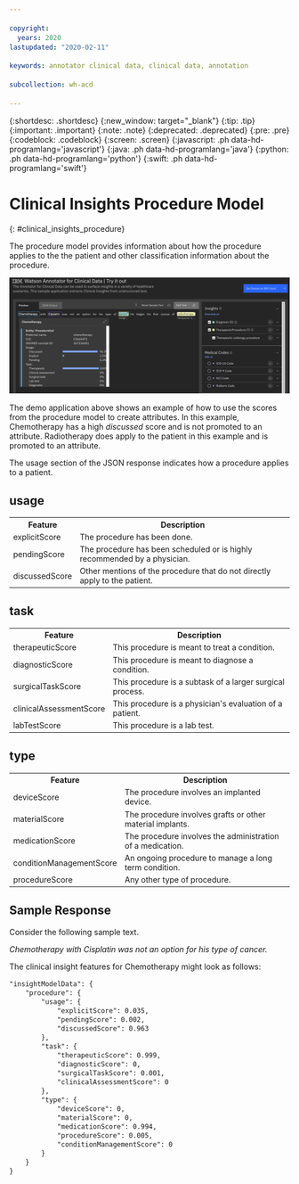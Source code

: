 ```yaml
---

copyright:
  years: 2020
lastupdated: "2020-02-11"

keywords: annotator clinical data, clinical data, annotation

subcollection: wh-acd

---
```


{:shortdesc: .shortdesc}
{:new_window: target="_blank"}
{:tip: .tip}
{:important: .important}
{:note: .note}
{:deprecated: .deprecated}
{:pre: .pre}
{:codeblock: .codeblock}
{:screen: .screen}
{:javascript: .ph data-hd-programlang='javascript'}
{:java: .ph data-hd-programlang='java'}
{:python: .ph data-hd-programlang='python'}
{:swift: .ph data-hd-programlang='swift'}

# Clinical Insights Procedure Model
{: #clinical_insights_procedure}

The procedure model provides information about how the procedure applies to the the patient and other classification information about the procedure.

![](images/procedure.png)

The demo application above shows an example of how to use the scores from the procedure model to create attributes.  In this example, Chemotherapy has a high _discussed_ score and is not promoted to an attribute.  Radiotherapy does apply to the patient in this example and is promoted to an attribute.

The usage section of the JSON response indicates how a procedure applies to a patient.

## usage

<table>
<tr><th>Feature</th><th>Description</th></tr>
</tr><td>explicitScore</td><td>The procedure has been done.</td></tr>
<tr><td>pendingScore</td><td>The procedure has been scheduled or is highly recommended by a physician.</td></tr>
<tr><td>discussedScore</td><td>Other mentions of the procedure that do not directly apply to the patient.</td></tr>
</table>


## task

<table>
<tr><th>Feature</th><th>Description</th></tr>
</tr><td>therapeuticScore</td><td>This procedure is meant to treat a condition.</td></tr>
<tr><td>diagnosticScore</td><td>This procedure is meant to diagnose a condition.</td></tr>
<tr><td>surgicalTaskScore</td><td>This procedure is a subtask of a larger surgical process.</td></tr>
<tr><td>clinicalAssessmentScore</td><td>This procedure is a physician's evaluation of a patient.</td></tr>
<tr><td>labTestScore</td><td>This procedure is a lab test.</td></tr>
</table>

## type

<table>
<tr><th>Feature</th><th>Description</th></tr>
</tr><td>deviceScore</td><td>The procedure involves an implanted device.</td></tr>
<tr><td>materialScore</td><td>The procedure involves grafts or other material implants.</td></tr>
<tr><td>medicationScore</td><td>The procedure involves the administration of a medication.</td></tr>
<tr><td>conditionManagementScore</td><td>An ongoing procedure to manage a long term condition.</td></tr>
<tr><td>procedureScore</td><td>Any other type of procedure.</td></tr>
</table>

## Sample Response

Consider the following sample text.

_Chemotherapy with Cisplatin was not an option for his type of cancer._

The clinical insight features for Chemotherapy might look as follows:

```
"insightModelData": {
	"procedure": {
		"usage": {
			"explicitScore": 0.035,
			"pendingScore": 0.002,
			"discussedScore": 0.963
		},
		"task": {
			"therapeuticScore": 0.999,
			"diagnosticScore": 0,
			"surgicalTaskScore": 0.001,
			"clinicalAssessmentScore": 0
		},
		"type": {
			"deviceScore": 0,
			"materialScore": 0,
			"medicationScore": 0.994,
			"procedureScore": 0.005,
			"conditionManagementScore": 0
		}
	}
}
```
